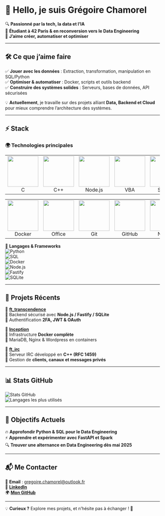 # 👋 Hello, je suis Grégoire Chamorel  

🔍 **Passionné par la tech, la data et l’IA**  
🎯 **Étudiant à 42 Paris & en reconversion vers le Data Engineering**  
🚀 **J’aime créer, automatiser et optimiser**  

---  

## 🛠 Ce que j’aime faire  

✅ **Jouer avec les données** : Extraction, transformation, manipulation en SQL/Python  
✅ **Optimiser & automatiser** : Docker, scripts et outils backend  
✅ **Construire des systèmes solides** : Serveurs, bases de données, API sécurisées  

💡 **Actuellement**, je travaille sur des projets alliant **Data, Backend et Cloud** pour mieux comprendre l’architecture des systèmes.  

---  

## ⚡ Stack  

### 🌍 Technologies principales  

<table>
  <tr>
    <td align="center"><img src="https://github.com/user-attachments/assets/db46f740-a682-4a41-83ae-41e797ae31a8" width="100"/><br>C</td>
    <td align="center"><img src="https://github.com/user-attachments/assets/3f44dfa4-d325-4c26-a308-972ab27f9cdd" width="100"/><br>C++</td>
    <td align="center"><img src="https://github.com/user-attachments/assets/bf0bb7a1-c7c0-46d6-aba6-23c92239994e" width="100"/><br>Node.js</td>
    <td align="center"><img src="https://github.com/user-attachments/assets/4f2fad10-d7c2-452a-9ef5-0da87d9bc203" width="100"/><br>VBA</td>
    <td align="center"><img src="https://github.com/user-attachments/assets/25e5da21-aed7-40ad-a6fa-91643e34991e" width="100"/><br>SQLite</td>
    <td align="center"><img src="https://github.com/user-attachments/assets/5fee33e6-a882-450f-b719-7bca14c1b0c3" width="100"/><br>MariaDB</td>
  </tr>
</table>

<table>
  <tr>
    <td align="center"><img src="https://github.com/user-attachments/assets/d14b3b0c-7539-4db4-9211-8b9ade75bead" width="100"/><br>Docker</td>
    <td align="center"><img src="https://github.com/user-attachments/assets/f3219eac-412b-4060-ab41-0276b64cc5eb" width="100"/><br>Office</td>
    <td align="center"><img src="https://github.com/user-attachments/assets/42a6cddb-0673-4e1c-881e-43014de40203" width="100"/><br>Git</td>
    <td align="center"><img src="https://github.com/user-attachments/assets/69615b2a-1f4e-4466-af10-2ed2094db69a" width="100"/><br>GitHub</td>
    <td align="center"><img src="https://github.com/user-attachments/assets/2389352b-fd95-4d35-a948-0d97c68b5d6b" width="100"/><br>Notion</td>
    <td align="center"><img src="https://github.com/user-attachments/assets/d7810e35-5d96-4a7b-ac75-33efeff63f9e" width="100"/><br>VM</td>
  </tr>
</table>






📌 **Langages & Frameworks**  
![Python](https://img.shields.io/badge/-Python-3776AB?style=flat&logo=python&logoColor=white)  
![SQL](https://img.shields.io/badge/-SQL-4479A1?style=flat&logo=postgresql&logoColor=white)  
![Docker](https://img.shields.io/badge/-Docker-2496ED?style=flat&logo=docker&logoColor=white)  
![Node.js](https://img.shields.io/badge/-Node.js-339933?style=flat&logo=node.js&logoColor=white)  
![Fastify](https://img.shields.io/badge/-Fastify-000000?style=flat&logo=fastify&logoColor=white)  
![SQLite](https://img.shields.io/badge/-SQLite-003B57?style=flat&logo=sqlite&logoColor=white)  

---  

## 🚀 Projets Récents  

📌 **[ft_transcendence](https://github.com/gchamore/ft_transcendence)**  
🔹 Backend sécurisé avec **Node.js / Fastify / SQLite**  
🔹 Authentification **2FA, JWT & OAuth**  

📌 **[Inception](https://github.com/gchamore/Inception)**  
🔹 Infrastructure **Docker complète**  
🔹 MariaDB, Nginx & Wordpress en containers  

📌 **[ft_irc](https://github.com/gchamore/ft_irc)**  
🔹 Serveur IRC développé en **C++ (RFC 1459)**  
🔹 Gestion de **clients, canaux et messages privés**  

---  

## 📊 Stats GitHub  

![Stats GitHub](https://github-readme-stats.vercel.app/api?username=gchamore&show_icons=true&theme=tokyonight)  
![Langages les plus utilisés](https://github-readme-stats.vercel.app/api/top-langs/?username=gchamore&layout=compact&theme=tokyonight)  

---  

## 🎯 Objectifs Actuels  

🔥 **Approfondir Python & SQL pour le Data Engineering**  
⚡ **Apprendre et expérimenter avec FastAPI et Spark**  
🔍 **Trouver une alternance en Data Engineering dès mai 2025**  

---  

## 📬 Me Contacter  

📩 **Email** : [gregoire.chamorel@outlook.fr](mailto:gregoire.chamorel@outlook.fr)  
💼 **[LinkedIn](https://www.linkedin.com/in/tonprofil)**  
🌍 **[Mon GitHub](https://github.com/gchamore)**  

---  

💡 **Curieux ?** Explore mes projets, et n’hésite pas à échanger ! 🚀
